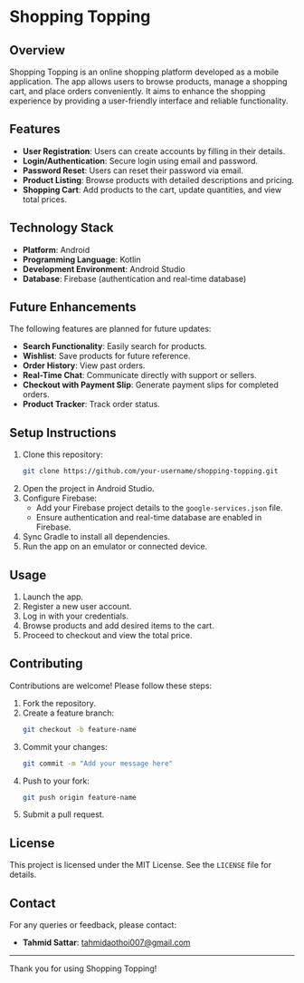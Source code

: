 # Shopping Topping

## Overview
Shopping Topping is an online shopping platform developed as a mobile application. The app allows users to browse products, manage a shopping cart, and place orders conveniently. It aims to enhance the shopping experience by providing a user-friendly interface and reliable functionality.

## Features
- **User Registration**: Users can create accounts by filling in their details.
- **Login/Authentication**: Secure login using email and password.
- **Password Reset**: Users can reset their password via email.
- **Product Listing**: Browse products with detailed descriptions and pricing.
- **Shopping Cart**: Add products to the cart, update quantities, and view total prices.

## Technology Stack
- **Platform**: Android
- **Programming Language**: Kotlin
- **Development Environment**: Android Studio
- **Database**: Firebase (authentication and real-time database)

## Future Enhancements
The following features are planned for future updates:
- **Search Functionality**: Easily search for products.
- **Wishlist**: Save products for future reference.
- **Order History**: View past orders.
- **Real-Time Chat**: Communicate directly with support or sellers.
- **Checkout with Payment Slip**: Generate payment slips for completed orders.
- **Product Tracker**: Track order status.

## Setup Instructions
1. Clone this repository:
   ```bash
   git clone https://github.com/your-username/shopping-topping.git
   ```
2. Open the project in Android Studio.
3. Configure Firebase:
   - Add your Firebase project details to the `google-services.json` file.
   - Ensure authentication and real-time database are enabled in Firebase.
4. Sync Gradle to install all dependencies.
5. Run the app on an emulator or connected device.

## Usage
1. Launch the app.
2. Register a new user account.
3. Log in with your credentials.
4. Browse products and add desired items to the cart.
5. Proceed to checkout and view the total price.

## Contributing
Contributions are welcome! Please follow these steps:
1. Fork the repository.
2. Create a feature branch:
   ```bash
   git checkout -b feature-name
   ```
3. Commit your changes:
   ```bash
   git commit -m "Add your message here"
   ```
4. Push to your fork:
   ```bash
   git push origin feature-name
   ```
5. Submit a pull request.

## License
This project is licensed under the MIT License. See the `LICENSE` file for details.

## Contact
For any queries or feedback, please contact:
- **Tahmid Sattar**: tahmidaothoi007@gmail.com
  

---

Thank you for using Shopping Topping!
